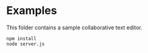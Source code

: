 Examples
========

This folder contains a sample collaborative text editor.

```
npm install
node server.js
```